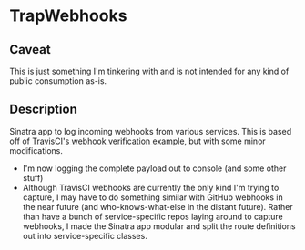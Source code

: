 # TrapWebhooks

## Caveat

This is just something I'm tinkering with and is not intended for any kind of public consumption as-is.  

## Description

Sinatra app to log incoming webhooks from various services.  This is based off of [TravisCI's webhook verification example](https://github.com/travis-ci/webhook-signature-verifier), but with some minor modifications.

- I'm now logging the complete payload out to console (and some other stuff)
- Although TravisCI webhooks are currently the only kind I'm trying to capture, I may have to do something similar with GitHub webhooks in the near future (and who-knows-what-else in the distant future).  Rather than have a bunch of service-specific repos laying around to capture webhooks, I made the Sinatra app modular and split the route definitions out into service-specific classes.
